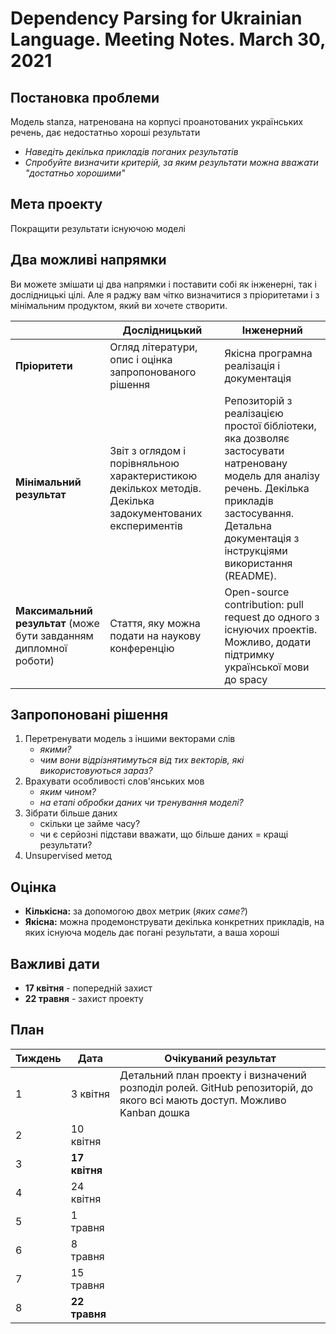 # Dependency Parsing for Ukrainian Language. Meeting Notes. March 30, 2021

## Постановка проблеми

Модель stanza, натренована на корпусі проанотованих українських речень, дає недостатньо хороші результати

* _Наведіть декілька прикладів поганих результатів_
* _Спробуйте визначити критерій, за яким результати можна вважати "достатньо хорошими"_

## Мета проекту

Покращити результати існуючою моделі

## Два можливі напрямки

Ви можете змішати ці два напрямки і поставити собі як інженерні, так і дослідницькі цілі. Але я раджу вам чітко визначитися з пріоритетами і з мінімальним продуктом, який ви хочете створити.

| | Дослідницький | Інженерний |
|---|---|---|
| **Пріоритети** | Огляд літератури, опис і оцінка запропонованого рішення | Якісна програмна реалізація і документація |
| **Мінімальний результат** | Звіт з оглядом і порівняльною характеристикою декількох методів. Декілька задокументованих експериментів | Репозиторій з реалізацією простої бібліотеки, яка дозволяє застосувати натреновану модель для аналізу речень. Декілька прикладів застосування. Детальна документація з інструкціями використання (README). |
| **Максимальний результат** (може бути завданням дипломної роботи) | Стаття, яку можна подати на наукову конференцію | Open-source contribution: pull request до одного з існуючих проектів. Можливо, додати підтримку української мови до spacy |

## Запропоновані рішення

1. Перетренувати модель з іншими векторами слів
    * _якими?_
    * _чим вони відрізнятимуться від тих векторів, які використовуються зараз?_
2. Врахувати особливості слов'янських мов
    * _яким чином?_
    * _на етапі обробки даних чи тренування моделі?_
3. Зібрати більше даних
    * скільки це займе часу?
    * чи є серйозні підстави вважати, що більше даних = кращі результати?
4. Unsupervised метод

## Оцінка

* **Кількісна:** за допомогою двох метрик (_яких саме?_)
* **Якісна:** можна продемонструвати декілька конкретних прикладів, на яких існуюча модель дає погані результати, а ваша хороші

## Важливі дати

* **17 квітня** - попередній захист
* **22 травня** - захист проекту

## План

| Тиждень | Дата | Очікуваний результат | 
|---|---|---|
| 1 | 3 квітня | Детальний план проекту і визначений розподіл ролей. GitHub репозиторій, до якого всі мають доступ. Можливо Kanban дошка |
| 2 | 10 квітня |  |
| 3 | **17 квітня** |  |
| 4 | 24 квітня |  |
| 5 | 1 травня |  |
| 6 | 8 травня |  |
| 7 | 15 травня |  |
| 8 | **22 травня** |  |
